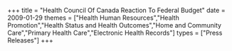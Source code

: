 +++
title = "Health Council Of Canada Reaction To Federal Budget"
date = 2009-01-29
themes = ["Health Human Resources","Health Promotion","Health Status and Health Outcomes","Home and Community Care","Primary Health Care","Electronic Health Records"]
types = ["Press Releases"]
+++
